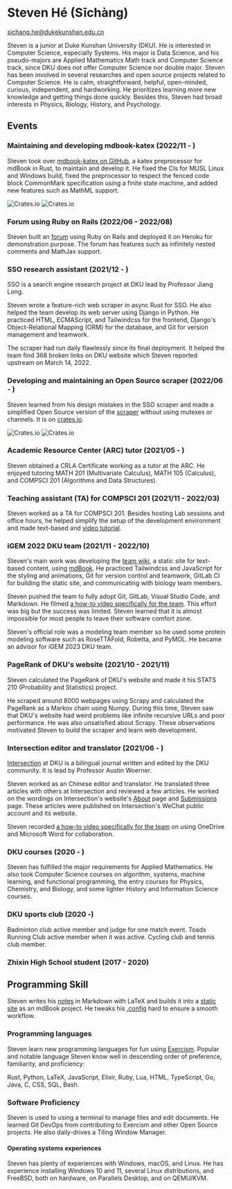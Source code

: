 # Steven Hé (Sīchàng)

[sichang.he@dukekunshan.edu.cn](sichang.he@dukekunshan.edu.cn)

Steven is a junior at Duke Kunshan University (DKU).
He is interested in Computer Science, especially Systems.
His major is Data Science, and his pseudo-majors are Applied Mathematics
Math track and Computer Science track,
since DKU does not offer Computer Science nor double major.
Steven has been involved in several researches and open source projects
related to Computer Science.
He is calm, straightforward, helpful, open-minded, curious, independent,
and hardworking.
He prioritizes learning more new knowledge and getting things done quickly.
Besides this,
Steven had broad interests in Physics, Biology, History, and Psychology.

## Events

### Maintaining and developing mdbook-katex (2022/11 - )

Steven took over
[mdbook-katex on GitHub](https://github.com/lzanini/mdbook-katex),
a katex preprocessor for mdBook in Rust,
to maintain and develop it.
He fixed the CIs for MUSL Linux and Windows build,
fixed the preprocessor to respect the fenced code block CommonMark
specification using a finite state machine,
and added new features such as MathML support.

![Crates.io](https://img.shields.io/crates/v/mdbook-katex)
![Crates.io](https://img.shields.io/crates/d/mdbook-katex)

### Forum using Ruby on Rails (2022/06 - 2022/08)

Steven built an [forum](https://github.com/SichangHe/forum)
using Ruby on Rails and deployed it on Heroku for demonstration purpose.
The forum has features such as infinitely nested comments and MathJax support.

### SSO research assistant (2021/12 - )

SSO is a search engine research project at DKU lead by Professor Jiang Long.

Steven wrote a feature-rich web scraper in async Rust for SSO.
He also helped the team develop its web server using Django in Python.
He practiced HTML, ECMAScript, and Tailwindcss for the frontend,
Django's Object-Relational Mapping (ORM) for the database,
and Git for version management and teamwork.

The scraper had run daily flawlessly since its final deployment.
It helped the team find 368 broken links on DKU website which
Steven reported upstream on March 14, 2022.

### Developing and maintaining an Open Source scraper (2022/06 - )

Steven learned from his design mistakes in the SSO scraper and
made a simplified Open Source version of the
[scraper](https://github.com/SichangHe/scraper)
without using mutexes or channels.
It is on [crates.io](https://crates.io/crates/recursive_scraper).

![Crates.io](https://img.shields.io/crates/v/recursive_scraper)
![Crates.io](https://img.shields.io/crates/d/recursive_scraper)

### Academic Resource Center (ARC) tutor (2021/05 - )

Steven obtained a CRLA Certificate working as
a tutor at the ARC.
He enjoyed tutoring MATH 201 (Multivariate Calculus),
MATH 105 (Calculus), and COMPSCI 201
(Algorithms and Data Structures).

### Teaching assistant (TA) for COMPSCI 201 (2021/11 - 2022/03)

Steven worked as a TA for COMPSCI 201.
Besides hosting Lab sessions and office hours,
he helped simplify the setup of the development environment
and made text-based and
[video tutorial](https://www.youtube.com/watch?v=yiL-ULPBkvE&t=22s).

### iGEM 2022 DKU team (2021/11 - 2022/10)

Steven's main work was developing the
[team wiki](https://github.com/SichangHe/igem-2022-dku-backup),
a static site for text-based content,
using [mdBook](https://github.com/rust-lang/mdBook).
He practiced Tailwindcss and JavaScript for the styling and animations,
Git for version control and teamwork,
GitLab CI for building the static site,
and communicating with biology team members.

Steven pushed the team to fully adopt Git, GitLab, Visual Studio Code,
and Markdown.
He filmed [a how-to video specifically for the
team](https://www.youtube.com/watch?v=C-sAGuWM2JM).
This effort was big but the success was limited.
Steven learned that it is almost impossible for most people to leave their
software comfort zone.

Steven's official role was a modeling team member so he used some protein
modeling software such as RoseTTAFold, Robetta, and PyMOL.
He became an advisor for iGEM 2023 DKU team.

### PageRank of DKU's website (2021/10 - 2021/11)

Steven calculated the PageRank of DKU's website
and made it his STATS 210 (Probability and Statistics) project.

He scraped around 8000 webpages using Scrapy
and calculated the PageRank as a Markov chain using Numpy.
During this time,
Steven saw that DKU's website had weird problems like infinite recursive URLs
and poor performance.
He was also unsatisfied about Scrapy.
These observations motivated Steven to build the scraper
and learn web development.

### Intersection editor and translator (2021/06 - )

[Intersection](https://sites.duke.edu/intersections/)
at DKU is a bilingual journal written and edited by
the DKU community.
It is lead by Professor Austin Woerner.

Steven worked as an Chinese editor and translator.
He translated three articles with others at Intersection
and reviewed a few articles.
He worked on the wordings on Intersection's website's
[About](https://sites.duke.edu/intersections/about/) page
and [Submissions](https://sites.duke.edu/intersections/submissions-2/) page.
These articles were published on Intersection's WeChat public account
and its website.

Steven recorded [a how-to video specifically for the
team](https://www.youtube.com/watch?v=mYPLp_gtHkM) on using OneDrive and
Microsoft Word for collaboration.

### DKU courses (2020 - )

Steven has fulfilled the major requirements for Applied Mathematics.
He also took Computer Science courses on algorithm, systems,
machine learning, and functional programming,
the entry courses for Physics, Chemistry, and Biology,
and some lighter History and Information Science courses.

### DKU sports club (2020 -)

Badminton club active member and judge for one match event.
Toads Running Club active member when it was active.
Cycling club and tennis club member.

### Zhixin High School student (2017 - 2020)

## Programming Skill

Steven writes his [notes](https://github.com/SichangHe/notes)
in Markdown with LaTeX and builds it into a
[static site](https://sichanghe.github.io/notes) as an mdBook project.
He tweaks his [.config](https://github.com/SichangHe/.config)
hard to ensure a smooth workflow.

### Programming languages

Steven learn new programming languages for fun using
[Exercism](https://exercism.org/profiles/SichangHe).
Popular and notable language Steven know well in descending order of
preference, familiarity, and proficiency:

Rust, Python, LaTeX, JavaScript, Elixir, Ruby, Lua, HTML, TypeScript,
Go, Java, C, CSS, SQL, Bash.

### Software Proficiency

Steven is used to using a terminal to manage files and edit documents.
He learned Git DevOps from contributing to
Exercism and other Open Source projects.
He also daily-drives a Tiling Window Manager.

#### Operating systems experiences

Steven has plenty of experiences with Windows, macOS, and Linux.
He has experience installing Windows 10 and 11,
several Linux distributions,
and FreeBSD,
both on hardware,
on Parallels Desktop,
and on QEMU/KVM.
